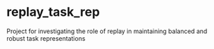 # replay_task_rep
Project for investigating the role of replay in maintaining balanced and robust task representations
